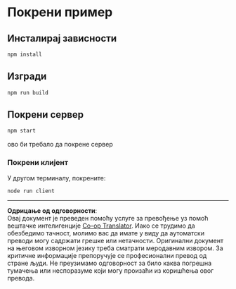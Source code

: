 <!--
CO_OP_TRANSLATOR_METADATA:
{
  "original_hash": "67cc24a3a2d1cdd7d395ed5e67be8557",
  "translation_date": "2025-10-07T01:36:26+00:00",
  "source_file": "03-GettingStarted/11-simple-auth/code/basic/typescript/README.md",
  "language_code": "sr"
}
-->
# Покрени пример

## Инсталирај зависности

```bash
npm install
```

## Изгради

```bash
npm run build
```

## Покрени сервер

```bash
npm start
```

ово би требало да покрене сервер

### Покрени клијент

У другом терминалу, покрените:

```bash
node run client
```

---

**Одрицање од одговорности**:  
Овај документ је преведен помоћу услуге за превођење уз помоћ вештачке интелигенције [Co-op Translator](https://github.com/Azure/co-op-translator). Иако се трудимо да обезбедимо тачност, молимо вас да имате у виду да аутоматски преводи могу садржати грешке или нетачности. Оригинални документ на његовом изворном језику треба сматрати меродавним извором. За критичне информације препоручује се професионални превод од стране људи. Не преузимамо одговорност за било каква погрешна тумачења или неспоразуме који могу произаћи из коришћења овог превода.